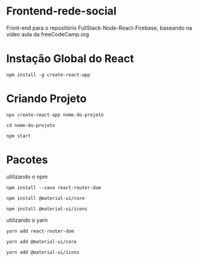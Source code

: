 # Frontend-rede-social

Front-end para o repositório FullStack-Node-React-Firebase, baseando na vídeo aula da freeCodeCamp.org


# Instação Global do React  
`npm install -g create-react-app`

# Criando Projeto

`npx create-react-app nome-do-projeto`

`cd nome-do-projeto`

`npm start`

# Pacotes

utilizando o npm

`npm install --save react-router-dom `

`npm install @material-ui/core`

`npm install @material-ui/icons`


utilizando o yarn

`yarn add react-router-dom `

`yarn add @material-ui/core`

`yarn add @material-ui/icons`
